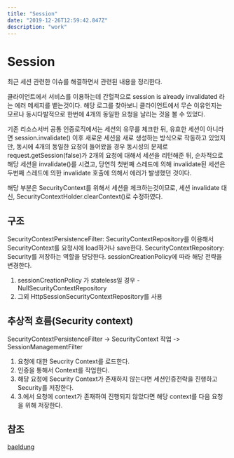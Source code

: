 ```yaml
---
title: "Session"
date: "2019-12-26T12:59:42.847Z"
description: "work"
---
```


# Session

최근 세션 관련한 이슈를 해결하면서 관련된 내용을 정리한다.

클라이언트에서 서비스를 이용하는데 간헐적으로 session is already invalidated 라는 에러 메세지를 뱉는것이다.
해당 로그를 찾아보니 클라이언트에서 무슨 이유인지는 모르나 동시다발적으로 한번에 4개의 동일한 요청을 날리는 것을 볼 수 있었다.

기존 리소스서버 공통 인증로직에서는 세션의 유무를 체크한 뒤, 유효한 세션이 아니라면 session.invalidate() 이후 새로운 세션을 새로 생성하는 방식으로 작동하고 있었지만, 동시에 4개의 동일한 요청이 들어왔을 경우 동시성의 문제로 request.getSession(false)가 2개의 요청에 대해서 세션을 리턴해준 뒤, 순차적으로 해당 세션을 invalidate()를 시켰고, 당연히 첫번째 스레드에 의해 invalidate된 세션은 두번째 스레드에 의한 invalidate 호출에 의해서 에러가 발생했던 것이다.

해당 부분은 SecurityContext를 위해서 세션을 체크하는것이므로, 세션 invalidate 대신, SecurityContextHolder.clearContext()로 수정하였다.

## 구조 

SecurityContextPersistenceFilter: SecurityContextRepository를 이용해서 SecurityContext를 요청시에 load하거나 save한다.
SecurityContextRepository: Security를 저장하는 역할을 담당한다. sessionCreationPolicy에 따라 해당 전략을 변경한다.

1. sessionCreationPolicy 가 stateless일 경우 - NullSecurityContextRepository
2. 그외 HttpSessionSecurityContextRepository를 사용

## 추상적 흐름(Security context)

SecurityContextPersistenceFilter -> SecurityContext 작업 -> SessionManagementFilter

1. 요청에 대한 Seucrity Context를 로드한다.
2. 인증을 통해서 Context를 작업한다.
3. 해당 요청에 Security Context가 존재하지 않는다면 세션인증전략을 진행하고 Security를 저장한다.
4. 3.에서 요청에 context가 존재하여 진행되지 않았다면 해당 context를 다음 요청을 위해 저장한다.


## 참조
[baeldung](https://www.baeldung.com/spring-security-session)
 
